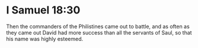 # I Samuel 18:30

Then the commanders of the Philistines came out to battle, and as often as they came out David had more success than all the servants of Saul, so that his name was highly esteemed.
